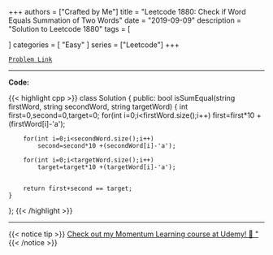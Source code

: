 
+++
authors = ["Crafted by Me"]
title = "Leetcode 1880: Check if Word Equals Summation of Two Words"
date = "2019-09-09"
description = "Solution to Leetcode 1880"
tags = [
    
]
categories = [
    "Easy"
]
series = ["Leetcode"]
+++



[`Problem Link`](https://leetcode.com/problems/check-if-word-equals-summation-of-two-words/description/)

---

**Code:**

{{< highlight cpp >}}
class Solution {
public:
    bool isSumEqual(string firstWord, string secondWord, string targetWord) {
        int first=0,second=0,target=0;
        for(int i=0;i<firstWord.size();i++)
            first=first*10 + (firstWord[i]-'a');
        
        for(int i=0;i<secondWord.size();i++)
            second=second*10 +(secondWord[i]-'a');
        
        for(int i=0;i<targetWord.size();i++)
            target=target*10 +(targetWord[i]-'a');
        
        
        return first+second == target;
    }
};
{{< /highlight >}}


---


{{< notice tip >}}
[Check out my Momentum Learning course at Udemy! 🚀 "](https://www.udemy.com/course/blind-75-the-data-structures-and-algorithms-essentials/)
{{< /notice >}}


